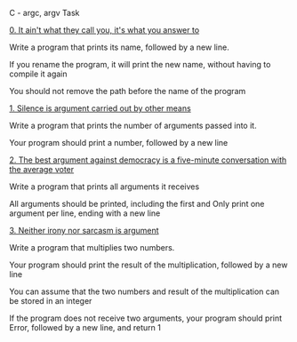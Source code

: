 C - argc, argv
Task  

[0. It ain't what they call you, it's what you answer to](0-whatsmyname.c)

                    

Write a program that prints its name, followed by a new line.        

If you rename the program, it will print the new name, without having to compile it again


You should not remove the path before the name of the program                

[1. Silence is argument carried out by other means](1-args.c)

Write a program that prints the number of arguments passed into it.

Your program should print a number, followed by a new line
                

[2. The best argument against democracy is a five-minute conversation with the average voter](2-args.c)

         
Write a program that prints all arguments it receives       

All arguments should be printed, including the first and
Only print one argument per line, ending with a new line

                

[3. Neither irony nor sarcasm is argument](3-mul.c)

              

Write a program that multiplies two numbers.

                 

Your program should print the result of the multiplication, followed by a new line

                

You can assume that the two numbers and result of the multiplication can be stored in an integer

                

If the program does not receive two arguments, your program should print Error, followed by a new line, and return 1
